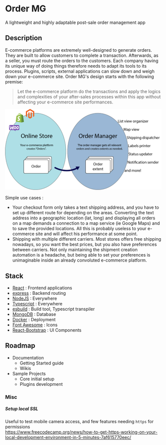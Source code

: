 # Order MG
A lightweight and highly adaptable post-sale order management app

## Description

E-commerce platforms are extremely well-designed to generate orders.
They are built to allow customers to complete a transaction.
Afterwards, as a seller, you must route the orders to the customers. 
Each company having its unique way of doing things therefore needs to adapt its tools to its process.
Plugins, scripts, external applications can slow down and weigh down your e-commerce site. 
Order MG's design starts with the following premise:
> Let the e-commerce platform do the transactions and 
> apply the logics and complexities of your after-sales processes within this app 
> without affecting your e-commerce site performances.

![Image 1](https://raw.githubusercontent.com/CPLepage/OrderMG-core/main/Resources/Images/Image-1.jpg "Image 1")

Simple use cases :

* Your checkout form only takes a text shipping address, and you have to set up different route
for depending on the areas. Converting the text address into a geographic location (lat, long)
and displaying all orders on a map demands a connection to a map service (ie Google Maps) and
to save the provided locations. All this is probably useless to your e-commerce site and
will affect his performance at some point.
* Shipping with multiple different carriers. Most stores offers free shipping nowadays, so you want 
the best prices, but you also have preferences between carriers. Not only maintaining
the shipment creation automation is a headache, but being able to set your preferences is unimaginable
inside an already convoluted e-commerce platform.

## Stack

* [React](https://github.com/facebook/react) : Frontend applications
* [express](https://github.com/expressjs/express) : Backend routing
* [NodeJS](https://nodejs.org/) : Everywhere
* [Typescript](https://github.com/microsoft/TypeScript) : Everywhere
* [esbuild](https://github.com/evanw/esbuild) : Build tool, Typescript transpiler
* [MongoDB](https://github.com/mongodb/mongo) : Database
* [Docker](https://www.docker.com/) : Deployment
* [Font Awesome](https://fontawesome.com/) : Icons
* [React-Bootstrap](https://github.com/react-bootstrap/react-bootstrap) : UI Components

## Roadmap

* Documentation
  * Getting Started guide
  * Wikis
* Sample Projects
  * Core initial setup
  * Plugins development

### Misc

##### Setup local SSL
Useful to test mobile camera access, and few features needing `https` for permissions   
https://www.freecodecamp.org/news/how-to-get-https-working-on-your-local-development-environment-in-5-minutes-7af615770eec/

